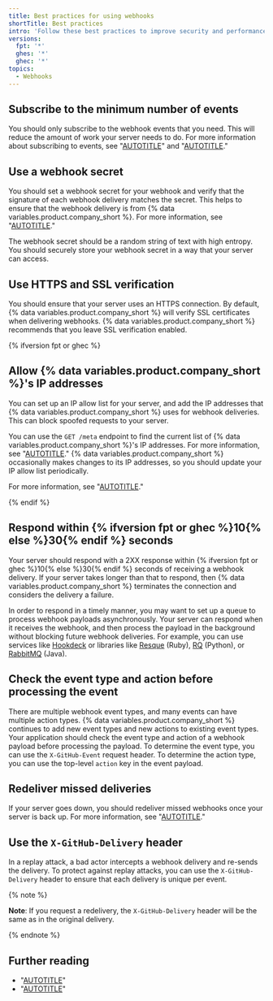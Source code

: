 ```yaml
---
title: Best practices for using webhooks
shortTitle: Best practices
intro: 'Follow these best practices to improve security and performance when using webhooks.'
versions:
  fpt: '*'
  ghes: '*'
  ghec: '*'
topics:
  - Webhooks
---
```


## Subscribe to the minimum number of events

You should only subscribe to the webhook events that you need. This will reduce the amount of work your server needs to do. For more information about subscribing to events, see "[AUTOTITLE](/webhooks/creating-webhooks)" and "[AUTOTITLE](/webhooks/using-webhooks/editing-webhooks)."

## Use a webhook secret

You should set a webhook secret for your webhook and verify that the signature of each webhook delivery matches the secret. This helps to ensure that the webhook delivery is from {% data variables.product.company_short %}. For more information, see "[AUTOTITLE](/webhooks/using-webhooks/securing-your-webhooks)."

The webhook secret should be a random string of text with high entropy. You should securely store your webhook secret in a way that your server can access.

## Use HTTPS and SSL verification

You should ensure that your server uses an HTTPS connection. By default, {% data variables.product.company_short %} will verify SSL certificates when delivering webhooks. {% data variables.product.company_short %} recommends that you leave SSL verification enabled.

{% ifversion fpt or ghec %}

## Allow {% data variables.product.company_short %}'s IP addresses

You can set up an IP allow list for your server, and add the IP addresses that {% data variables.product.company_short %} uses for webhook deliveries. This can block spoofed requests to your server.

You can use the `GET /meta` endpoint to find the current list of {% data variables.product.company_short %}'s IP addresses. For more information, see "[AUTOTITLE](/rest/meta/meta#get-github-meta-information)." {% data variables.product.company_short %} occasionally makes changes to its IP addresses, so you should update your IP allow list periodically.

For more information, see "[AUTOTITLE](/authentication/keeping-your-account-and-data-secure/about-githubs-ip-addresses)."

{% endif %}

## Respond within {% ifversion fpt or ghec %}10{% else %}30{% endif %} seconds

Your server should respond with a 2XX response within {% ifversion fpt or ghec %}10{% else %}30{% endif %} seconds of receiving a webhook delivery. If your server takes longer than that to respond, then {% data variables.product.company_short %} terminates the connection and considers the delivery a failure.

In order to respond in a timely manner, you may want to set up a queue to process webhook payloads asynchronously. Your server can respond when it receives the webhook, and then process the payload in the background without blocking future webhook deliveries. For example, you can use services like [Hookdeck](https://hookdeck.com) or libraries like [Resque](https://github.com/resque/resque/) (Ruby), [RQ](http://python-rq.org/) (Python), or [RabbitMQ](http://www.rabbitmq.com/) (Java).

## Check the event type and action before processing the event

There are multiple webhook event types, and many events can have multiple action types. {% data variables.product.company_short %} continues to add new event types and new actions to existing event types. Your application should check the event type and action of a webhook payload before processing the payload. To determine the event type, you can use the `X-GitHub-Event` request header. To determine the action type, you can use the top-level `action` key in the event payload.

## Redeliver missed deliveries

If your server goes down, you should redeliver missed webhooks once your server is back up. For more information, see "[AUTOTITLE](/webhooks/testing-and-troubleshooting-webhooks/redelivering-webhooks)."

## Use the `X-GitHub-Delivery` header

In a replay attack, a bad actor intercepts a webhook delivery and re-sends the delivery. To protect against replay attacks, you can use the `X-GitHub-Delivery` header to ensure that each delivery is unique per event.

{% note %}

**Note**: If you request a redelivery, the `X-GitHub-Delivery` header will be the same as in the original delivery.

{% endnote %}

## Further reading

- "[AUTOTITLE](/rest/guides/best-practices-for-integrators)"
- "[AUTOTITLE](/apps/creating-github-apps/about-creating-github-apps/best-practices-for-creating-a-github-app)"
